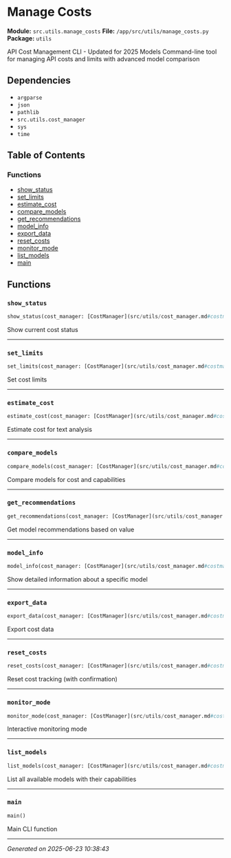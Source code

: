 # Manage Costs

**Module:** `src.utils.manage_costs`
**File:** `/app/src/utils/manage_costs.py`
**Package:** `utils`

API Cost Management CLI - Updated for 2025 Models
Command-line tool for managing API costs and limits with advanced model comparison

## Dependencies

- `argparse`
- `json`
- `pathlib`
- `src.utils.cost_manager`
- `sys`
- `time`

## Table of Contents

### Functions
- [show_status](#show-status)
- [set_limits](#set-limits)
- [estimate_cost](#estimate-cost)
- [compare_models](#compare-models)
- [get_recommendations](#get-recommendations)
- [model_info](#model-info)
- [export_data](#export-data)
- [reset_costs](#reset-costs)
- [monitor_mode](#monitor-mode)
- [list_models](#list-models)
- [main](#main)

## Functions

### `show_status`
```python
show_status(cost_manager: [CostManager](src/utils/cost_manager.md#costmanager))
```

Show current cost status

---

### `set_limits`
```python
set_limits(cost_manager: [CostManager](src/utils/cost_manager.md#costmanager), args)
```

Set cost limits

---

### `estimate_cost`
```python
estimate_cost(cost_manager: [CostManager](src/utils/cost_manager.md#costmanager), args)
```

Estimate cost for text analysis

---

### `compare_models`
```python
compare_models(cost_manager: [CostManager](src/utils/cost_manager.md#costmanager), args)
```

Compare models for cost and capabilities

---

### `get_recommendations`
```python
get_recommendations(cost_manager: [CostManager](src/utils/cost_manager.md#costmanager), args)
```

Get model recommendations based on value

---

### `model_info`
```python
model_info(cost_manager: [CostManager](src/utils/cost_manager.md#costmanager), args)
```

Show detailed information about a specific model

---

### `export_data`
```python
export_data(cost_manager: [CostManager](src/utils/cost_manager.md#costmanager), args)
```

Export cost data

---

### `reset_costs`
```python
reset_costs(cost_manager: [CostManager](src/utils/cost_manager.md#costmanager))
```

Reset cost tracking (with confirmation)

---

### `monitor_mode`
```python
monitor_mode(cost_manager: [CostManager](src/utils/cost_manager.md#costmanager))
```

Interactive monitoring mode

---

### `list_models`
```python
list_models(cost_manager: [CostManager](src/utils/cost_manager.md#costmanager))
```

List all available models with their capabilities

---

### `main`
```python
main()
```

Main CLI function

---

*Generated on 2025-06-23 10:38:43*